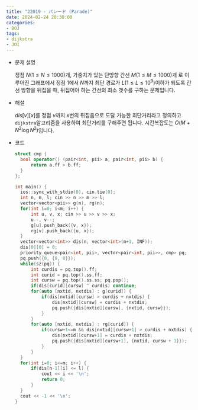 ```yaml
---
title: "22019 - パレード (Parade)"
date: 2024-02-24 20:30:00
categories:
- BOJ
tags:
- dijkstra
- JOI
---
```


* 문제 설명

  정점 $N(1\leq N \leq 1000)$개, 가중치가 있는 단방향 간선 $M(1 \leq M \leq 1000)$개 로 이루어진 그래프에서 정점 $1$에서 $N$까지 최단 경로가 $L(1 \leq L \leq 10^9)$​ 이하가 되도록 간선 방향을 뒤집을 때, 뒤집어야 하는 간선의 최소 갯수를 구하는 문제입니다.

- 해설

  $dis[v][x]$를 정점 $v$까지 $x$​번의 뒤집음으로 도달 가능한 최단거리라고 정의하고 `dijkstra`알고리즘을 사용하여 최단거리를 구해주면 됩니다. 시간복잡도는 $O(M +N^2\log N^2)$입니다. 

- 코드

  ```cpp
  struct cmp {
  	bool operator() (pair<int, pii> a, pair<int, pii> b) {
  		return a.ff > b.ff;
  	}
  };
  
  int main() {
  	ios::sync_with_stdio(0), cin.tie(0);
  	int n, m, l; cin >> n >> m >> l;
  	vector<vector<pii>> g(n), rg(n);
  	for(int i=0; i<m; i++) {
  		int u, v, x; cin >> u >> v >> x;
  		u--, v--;
  		g[u].push_back({v, x});
  		rg[v].push_back({u, x});
  	}	
  	vector<vector<int>> dis(n, vector<int>(m+1, INF));
  	dis[0][0] = 0;
  	priority_queue<pair<int, pii>, vector<pair<int, pii>>, cmp> pq;
  	pq.push({0, {0, 0}});
  	while(sz(pq)) {
  		int curdis = pq.top().ff;
  		int curid = pq.top().ss.ff;
  		int cursw = pq.top().ss.ss; pq.pop();
  		if(dis[curid][cursw] ^ curdis) continue;
  		for(auto [nxtid, nxtdis] : g[curid]) {
  			if(dis[nxtid][cursw] > curdis + nxtdis) {
  				dis[nxtid][cursw] = curdis + nxtdis;
  				pq.push({dis[nxtid][cursw], {nxtid, cursw}});
  			}
  		}
  		for(auto [nxtid, nxtdis] : rg[curid]) {
  			if(cursw+1<=m && dis[nxtid][cursw+1] > curdis + nxtdis) {
  				dis[nxtid][cursw+1] = curdis + nxtdis;
  				pq.push({dis[nxtid][cursw+1], {nxtid, cursw + 1}});
  			}
  		}
  	}
  	for(int i=0; i<=m; i++) {
  		if(dis[n-1][i] <= l) {
  			cout << i << '\n';
  			return 0;
  		}
  	}
  	cout << -1 << '\n';
  }
  ```

  






